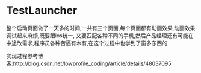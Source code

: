 # TestLauncher
整个启动页面做了一天多的时间,一共有三个页面,每个页面都有动画效果,动画效果调试起来麻烦,既要跟ios统一,
又要匹配各种不同的手机,然后产品经理还有可能在中途改需求,程序员各种苦逼有木有,在这个过程中也学到了蛮多东西的

实现过程参考博客:http://blog.csdn.net/lowprofile_coding/article/details/48037095
